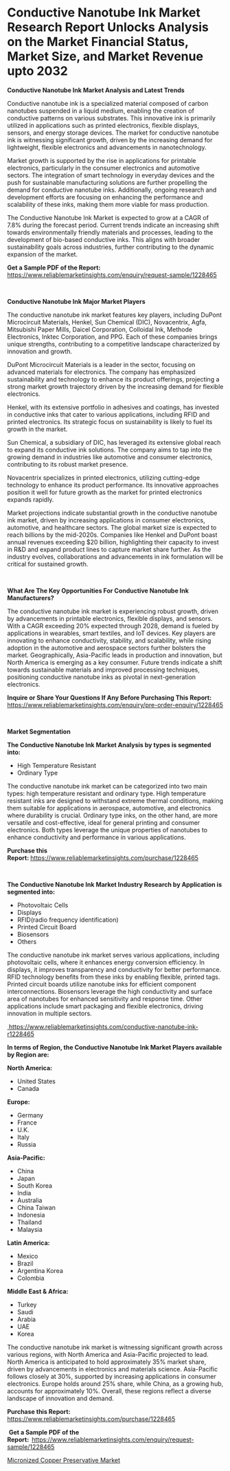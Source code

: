 <p><h1>Conductive Nanotube Ink Market Research Report Unlocks Analysis on the Market Financial Status, Market Size, and Market Revenue upto 2032</h1></p><p><strong>Conductive Nanotube Ink Market Analysis and Latest Trends</strong></p>
<p><p>Conductive nanotube ink is a specialized material composed of carbon nanotubes suspended in a liquid medium, enabling the creation of conductive patterns on various substrates. This innovative ink is primarily utilized in applications such as printed electronics, flexible displays, sensors, and energy storage devices. The market for conductive nanotube ink is witnessing significant growth, driven by the increasing demand for lightweight, flexible electronics and advancements in nanotechnology.</p><p>Market growth is supported by the rise in applications for printable electronics, particularly in the consumer electronics and automotive sectors. The integration of smart technology in everyday devices and the push for sustainable manufacturing solutions are further propelling the demand for conductive nanotube inks. Additionally, ongoing research and development efforts are focusing on enhancing the performance and scalability of these inks, making them more viable for mass production.</p><p>The Conductive Nanotube Ink Market is expected to grow at a CAGR of 7.8% during the forecast period. Current trends indicate an increasing shift towards environmentally friendly materials and processes, leading to the development of bio-based conductive inks. This aligns with broader sustainability goals across industries, further contributing to the dynamic expansion of the market.</p></p>
<p><strong>Get a Sample PDF of the Report:&nbsp;</strong> <a href="https://www.reliablemarketinsights.com/enquiry/request-sample/1228465?utm_campaign=3065&utm_medium=2&utm_source=Github&utm_content=ia&utm_term=03042025&utm_id=conductive-nanotube-ink">https://www.reliablemarketinsights.com/enquiry/request-sample/1228465</a></p>
<p>&nbsp;</p>
<p><strong>Conductive Nanotube Ink Major Market Players</strong></p>
<p><p>The conductive nanotube ink market features key players, including DuPont Microcircuit Materials, Henkel, Sun Chemical (DIC), Novacentrix, Agfa, Mitsubishi Paper Mills, Daicel Corporation, Colloidal Ink, Methode Electronics, Inktec Corporation, and PPG. Each of these companies brings unique strengths, contributing to a competitive landscape characterized by innovation and growth.</p><p>DuPont Microcircuit Materials is a leader in the sector, focusing on advanced materials for electronics. The company has emphasized sustainability and technology to enhance its product offerings, projecting a strong market growth trajectory driven by the increasing demand for flexible electronics.</p><p>Henkel, with its extensive portfolio in adhesives and coatings, has invested in conductive inks that cater to various applications, including RFID and printed electronics. Its strategic focus on sustainability is likely to fuel its growth in the market.</p><p>Sun Chemical, a subsidiary of DIC, has leveraged its extensive global reach to expand its conductive ink solutions. The company aims to tap into the growing demand in industries like automotive and consumer electronics, contributing to its robust market presence.</p><p>Novacentrix specializes in printed electronics, utilizing cutting-edge technology to enhance its product performance. Its innovative approaches position it well for future growth as the market for printed electronics expands rapidly.</p><p>Market projections indicate substantial growth in the conductive nanotube ink market, driven by increasing applications in consumer electronics, automotive, and healthcare sectors. The global market size is expected to reach billions by the mid-2020s. Companies like Henkel and DuPont boast annual revenues exceeding $20 billion, highlighting their capacity to invest in R&D and expand product lines to capture market share further. As the industry evolves, collaborations and advancements in ink formulation will be critical for sustained growth.</p></p>
<p>&nbsp;</p>
<p><strong>What Are The Key Opportunities For Conductive Nanotube Ink Manufacturers?</strong></p>
<p><p>The conductive nanotube ink market is experiencing robust growth, driven by advancements in printable electronics, flexible displays, and sensors. With a CAGR exceeding 20% expected through 2028, demand is fueled by applications in wearables, smart textiles, and IoT devices. Key players are innovating to enhance conductivity, stability, and scalability, while rising adoption in the automotive and aerospace sectors further bolsters the market. Geographically, Asia-Pacific leads in production and innovation, but North America is emerging as a key consumer. Future trends indicate a shift towards sustainable materials and improved processing techniques, positioning conductive nanotube inks as pivotal in next-generation electronics.</p></p>
<p><strong>Inquire or Share Your Questions If Any Before Purchasing This Report:</strong> <a href="https://www.reliablemarketinsights.com/enquiry/pre-order-enquiry/1228465?utm_campaign=3065&utm_medium=2&utm_source=Github&utm_content=ia&utm_term=03042025&utm_id=conductive-nanotube-ink">https://www.reliablemarketinsights.com/enquiry/pre-order-enquiry/1228465</a></p>
<p>&nbsp;</p>
<p><strong>Market Segmentation</strong></p>
<p><strong>The Conductive Nanotube Ink Market Analysis by types is segmented into:</strong></p>
<p><ul><li>High Temperature Resistant</li><li>Ordinary Type</li></ul></p>
<p><p>The conductive nanotube ink market can be categorized into two main types: high temperature resistant and ordinary type. High temperature resistant inks are designed to withstand extreme thermal conditions, making them suitable for applications in aerospace, automotive, and electronics where durability is crucial. Ordinary type inks, on the other hand, are more versatile and cost-effective, ideal for general printing and consumer electronics. Both types leverage the unique properties of nanotubes to enhance conductivity and performance in various applications.</p></p>
<p><strong>Purchase this Report:&nbsp;</strong><a href="https://www.reliablemarketinsights.com/purchase/1228465?utm_campaign=3065&utm_medium=2&utm_source=Github&utm_content=ia&utm_term=03042025&utm_id=conductive-nanotube-ink">https://www.reliablemarketinsights.com/purchase/1228465</a></p>
<p>&nbsp;</p>
<p><strong>The Conductive Nanotube Ink Market Industry Research by Application is segmented into:</strong></p>
<p><ul><li>Photovoltaic Cells</li><li>Displays</li><li>RFID(radio frequency identification)</li><li>Printed Circuit Board</li><li>Biosensors</li><li>Others</li></ul></p>
<p><p>The conductive nanotube ink market serves various applications, including photovoltaic cells, where it enhances energy conversion efficiency. In displays, it improves transparency and conductivity for better performance. RFID technology benefits from these inks by enabling flexible, printed tags. Printed circuit boards utilize nanotube inks for efficient component interconnections. Biosensors leverage the high conductivity and surface area of nanotubes for enhanced sensitivity and response time. Other applications include smart packaging and flexible electronics, driving innovation in multiple sectors.</p></p>
<p><a href="https://www.reliablemarketinsights.com/conductive-nanotube-ink-r1228465?utm_campaign=3065&utm_medium=2&utm_source=Github&utm_content=ia&utm_term=03042025&utm_id=conductive-nanotube-ink">&nbsp;https://www.reliablemarketinsights.com/conductive-nanotube-ink-r1228465</a></p>
<p><strong>In terms of Region, the Conductive Nanotube Ink Market Players available by Region are:</strong></p>
<p>
    <p> <strong> North America: </strong>
        <ul>
            <li>United States</li>
            <li>Canada</li>
        </ul>
        </p> 
    <p> <strong> Europe: </strong>
        <ul>
            <li>Germany</li>
            <li>France</li>
            <li>U.K.</li>
            <li>Italy</li>
            <li>Russia</li>
        </ul>
        </p> 
    <p> <strong> Asia-Pacific: </strong>
        <ul>
            <li>China</li>
            <li>Japan</li>
            <li>South Korea</li>
            <li>India</li>
            <li>Australia</li>
            <li>China Taiwan</li>
            <li>Indonesia</li>
            <li>Thailand</li>
            <li>Malaysia</li>
        </ul>
        </p> 
    <p> <strong> Latin America: </strong>
        <ul>
            <li>Mexico</li>
            <li>Brazil</li>
            <li>Argentina Korea</li>
            <li>Colombia</li>
        </ul>
        </p> 
    <p> <strong> Middle East & Africa: </strong>
        <ul>
            <li>Turkey</li>
            <li>Saudi</li>
            <li>Arabia</li>
            <li>UAE</li>
            <li>Korea</li>
        </ul>
    </p>
    </p>
<p><p>The conductive nanotube ink market is witnessing significant growth across various regions, with North America and Asia-Pacific projected to lead. North America is anticipated to hold approximately 35% market share, driven by advancements in electronics and materials science. Asia-Pacific follows closely at 30%, supported by increasing applications in consumer electronics. Europe holds around 25% share, while China, as a growing hub, accounts for approximately 10%. Overall, these regions reflect a diverse landscape of innovation and demand.</p></p>
<p><strong>Purchase this Report: </strong><a href="https://www.reliablemarketinsights.com/purchase/1228465?utm_campaign=3065&utm_medium=2&utm_source=Github&utm_content=ia&utm_term=03042025&utm_id=conductive-nanotube-ink">https://www.reliablemarketinsights.com/purchase/1228465</a></p>
<p>&nbsp;<strong>Get a Sample PDF of the Report:&nbsp;&nbsp;</strong><a href="https://www.reliablemarketinsights.com/enquiry/request-sample/1228465?utm_campaign=3065&utm_medium=2&utm_source=Github&utm_content=ia&utm_term=03042025&utm_id=conductive-nanotube-ink">https://www.reliablemarketinsights.com/enquiry/request-sample/1228465</a></p>
<p><strong></strong></p>
<p><p><a href="https://github.com/djarixneoza/Market-Research-Report-List-1/blob/main/micronized-copper-preservative-market.md?utm_campaign=3065&utm_medium=2&utm_source=Github&utm_content=ia&utm_term=03042025&utm_id=conductive-nanotube-ink">Micronized Copper Preservative Market</a></p></p>